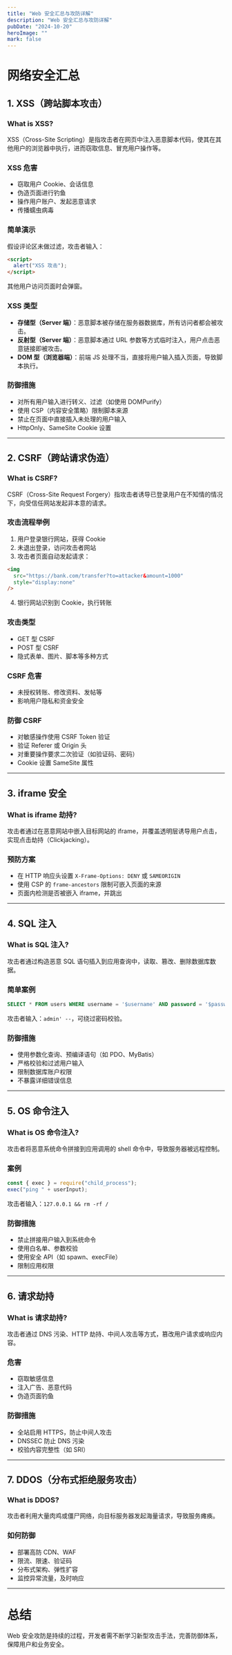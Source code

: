 ```yaml
---
title: "Web 安全汇总与攻防详解"
description: "Web 安全汇总与攻防详解"
pubDate: "2024-10-20"
heroImage: ""
mark: false
---
```


# 网络安全汇总

## 1. XSS（跨站脚本攻击）

### What is XSS?

XSS（Cross-Site Scripting）是指攻击者在网页中注入恶意脚本代码，使其在其他用户的浏览器中执行，进而窃取信息、冒充用户操作等。

### XSS 危害

- 窃取用户 Cookie、会话信息
- 伪造页面进行钓鱼
- 操作用户账户、发起恶意请求
- 传播蠕虫病毒

### 简单演示

假设评论区未做过滤，攻击者输入：

```html
<script>
  alert("XSS 攻击");
</script>
```

其他用户访问页面时会弹窗。

### XSS 类型

- **存储型（Server 端）**：恶意脚本被存储在服务器数据库，所有访问者都会被攻击。
- **反射型（Server 端）**：恶意脚本通过 URL 参数等方式临时注入，用户点击恶意链接即被攻击。
- **DOM 型（浏览器端）**：前端 JS 处理不当，直接将用户输入插入页面，导致脚本执行。

### 防御措施

- 对所有用户输入进行转义、过滤（如使用 DOMPurify）
- 使用 CSP（内容安全策略）限制脚本来源
- 禁止在页面中直接插入未处理的用户输入
- HttpOnly、SameSite Cookie 设置

---

## 2. CSRF（跨站请求伪造）

### What is CSRF?

CSRF（Cross-Site Request Forgery）指攻击者诱导已登录用户在不知情的情况下，向受信任网站发起非本意的请求。

### 攻击流程举例

1. 用户登录银行网站，获得 Cookie
2. 未退出登录，访问攻击者网站
3. 攻击者页面自动发起请求：

```html
<img
  src="https://bank.com/transfer?to=attacker&amount=1000"
  style="display:none"
/>
```

4. 银行网站识别到 Cookie，执行转账

### 攻击类型

- GET 型 CSRF
- POST 型 CSRF
- 隐式表单、图片、脚本等多种方式

### CSRF 危害

- 未授权转账、修改资料、发帖等
- 影响用户隐私和资金安全

### 防御 CSRF

- 对敏感操作使用 CSRF Token 验证
- 验证 Referer 或 Origin 头
- 对重要操作要求二次验证（如验证码、密码）
- Cookie 设置 SameSite 属性

---

## 3. iframe 安全

### What is iframe 劫持?

攻击者通过在恶意网站中嵌入目标网站的 iframe，并覆盖透明层诱导用户点击，实现点击劫持（Clickjacking）。

### 预防方案

- 在 HTTP 响应头设置 `X-Frame-Options: DENY` 或 `SAMEORIGIN`
- 使用 CSP 的 `frame-ancestors` 限制可嵌入页面的来源
- 页面内检测是否被嵌入 iframe，并跳出

---

## 4. SQL 注入

### What is SQL 注入?

攻击者通过构造恶意 SQL 语句插入到应用查询中，读取、篡改、删除数据库数据。

### 简单案例

```sql
SELECT * FROM users WHERE username = '$username' AND password = '$password'
```

攻击者输入：`admin' --`，可绕过密码校验。

### 防御措施

- 使用参数化查询、预编译语句（如 PDO、MyBatis）
- 严格校验和过滤用户输入
- 限制数据库账户权限
- 不暴露详细错误信息

---

## 5. OS 命令注入

### What is OS 命令注入?

攻击者将恶意系统命令拼接到应用调用的 shell 命令中，导致服务器被远程控制。

### 案例

```js
const { exec } = require("child_process");
exec("ping " + userInput);
```

攻击者输入：`127.0.0.1 && rm -rf /`

### 防御措施

- 禁止拼接用户输入到系统命令
- 使用白名单、参数校验
- 使用安全 API（如 spawn、execFile）
- 限制应用权限

---

## 6. 请求劫持

### What is 请求劫持?

攻击者通过 DNS 污染、HTTP 劫持、中间人攻击等方式，篡改用户请求或响应内容。

### 危害

- 窃取敏感信息
- 注入广告、恶意代码
- 伪造页面钓鱼

### 防御措施

- 全站启用 HTTPS，防止中间人攻击
- DNSSEC 防止 DNS 污染
- 校验内容完整性（如 SRI）

---

## 7. DDOS（分布式拒绝服务攻击）

### What is DDOS?

攻击者利用大量肉鸡或僵尸网络，向目标服务器发起海量请求，导致服务瘫痪。

### 如何防御

- 部署高防 CDN、WAF
- 限流、限速、验证码
- 分布式架构、弹性扩容
- 监控异常流量，及时响应

---

# 总结

Web 安全攻防是持续的过程，开发者需不断学习新型攻击手法，完善防御体系，保障用户和业务安全。
